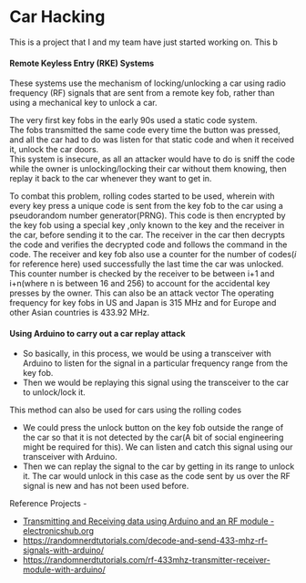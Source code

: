 # Car Hacking
This is a project that I and my team have just started working on. This b


#### Remote Keyless Entry (RKE) Systems
These systems use the mechanism of locking/unlocking a car using radio frequency (RF) signals that are sent from a remote key fob, rather than using a mechanical key to unlock a car.

The very first key fobs in the early 90s used a static code system.  
The fobs transmitted the same code every time the button was pressed, and all the car had to do was listen for that static code and when it received it, unlock the car doors.  
This system is insecure, as all an attacker would have to do is sniff the code while the owner is unlocking/locking their car without them knowing, then replay it back to the car whenever they want to get in.

To combat this problem, rolling codes started to be used, wherein with every key press a unique code is sent from the key fob to the car using a pseudorandom number generator(PRNG). This code is then encrypted by the key fob using a special key ,only known to the key and the receiver in the car, before sending it to the car. The receiver in the car then decrypts the code and verifies the decrypted code and follows the command in the code. The receiver and key fob also use a counter for the number of codes(_i_ for reference here) used successfully the last time the car was unlocked.
This counter number is checked by the receiver to be between i+1 and i+n(where n is between 16 and 256) to account for the accidental key presses by the owner. This can also be an attack vector
The operating frequency for key fobs in US and Japan is 315 MHz and for Europe and other Asian countries is 433.92 MHz.

#### Using Arduino to carry out a car replay attack

* So basically, in this process, we would be using a transceiver with Arduino to listen for the signal in a particular frequency range from the key fob.
* Then we would be replaying this signal using the transceiver to the car to unlock/lock it.

This method can also be used for cars using the rolling codes
* We could press the unlock button on the key fob outside the range of the car so that it is not detected by the car(A bit of social engineering might be required for this). We can listen and catch this signal using our transceiver with Arduino.
* Then we can replay the signal to the car by getting in its range to unlock it. The car would unlock in this case as the code sent by us over the RF signal is new and has not been used before.


Reference Projects - 
* [Transmitting and Receiving data using Arduino and an RF module - electronicshub.org](https://www.electronicshub.org/arduino-rf-transmitter-receiver-module/)
* https://randomnerdtutorials.com/decode-and-send-433-mhz-rf-signals-with-arduino/
* https://randomnerdtutorials.com/rf-433mhz-transmitter-receiver-module-with-arduino/
